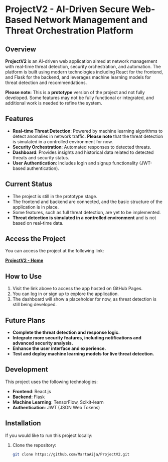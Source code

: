 # ProjectV2 - AI-Driven Secure Web-Based Network Management and Threat Orchestration Platform

## Overview

**ProjectV2** is an AI-driven web application aimed at network management with real-time threat detection, security orchestration, and automation. The platform is built using modern technologies including React for the frontend, and Flask for the backend, and leverages machine learning models for threat detection and recommendations.

**Please note:** This is a **prototype** version of the project and not fully developed. Some features may not be fully functional or integrated, and additional work is needed to refine the system.

## Features

- **Real-time Threat Detection**: Powered by machine learning algorithms to detect anomalies in network traffic. **Please note** that the threat detection is simulated in a controlled environment for now.
- **Security Orchestration**: Automated responses to detected threats.
- **Dashboard**: Provides insights and historical data related to detected threats and security status.
- **User Authentication**: Includes login and signup functionality (JWT-based authentication).

## Current Status

- The project is still in the prototype stage. 
- The frontend and backend are connected, and the basic structure of the application is in place.
- Some features, such as full threat detection, are yet to be implemented.
- **Threat detection is simulated in a controlled environment** and is not based on real-time data.

## Access the Project

You can access the project at the following link:

[**ProjectV2 - Home**](https://martaaija.github.io/ProjectV2/#/home)

## How to Use

1. Visit the link above to access the app hosted on GitHub Pages.
2. You can log in or sign up to explore the application.
3. The dashboard will show a placeholder for now, as threat detection is still being developed.

## Future Plans

- **Complete the threat detection and response logic.**
- **Integrate more security features, including notifications and advanced security analysis.**
- **Enhance the user interface and experience.**
- **Test and deploy machine learning models for live threat detection.**

## Development

This project uses the following technologies:

- **Frontend**: React.js
- **Backend**: Flask
- **Machine Learning**: TensorFlow, Scikit-learn
- **Authentication**: JWT (JSON Web Tokens)

## Installation

If you would like to run this project locally:

1. Clone the repository:

   ```bash
   git clone https://github.com/MartaAija/ProjectV2.git
